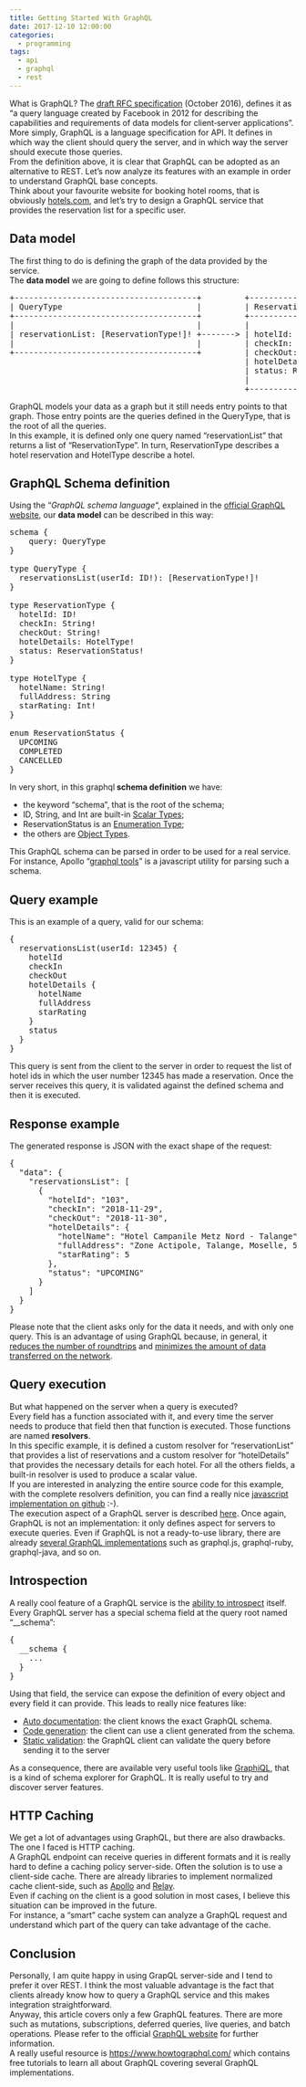 ```yaml
---
title: Getting Started With GraphQL
date: 2017-12-10 12:00:00
categories:
  - programming
tags:
  - api
  - graphql
  - rest
---
```

<div>
  What is GraphQL? The <a href="http://facebook.github.io/graphql/October2016/">draft RFC specification</a> (October 2016), defines it as &#8220;a query language created by Facebook in 2012 for describing the capabilities and requirements of data models for client‐server applications&#8221;. More simply, GraphQL is a language specification for API. It defines in which way the client should query the server, and in which way the server should execute those queries.
</div>

<!--more-->

<div>
  From the definition above, it is clear that GraphQL can be adopted as an alternative to REST. Let&#8217;s now analyze its features with an example in order to understand GraphQL base concepts.<br /> Think about your favourite website for booking hotel rooms, that is obviously <a href="https://www.hotels.com/">hotels.com</a>, and let&#8217;s try to design a GraphQL service that provides the reservation list for a specific user.
</div>

## Data model

<div>
  The first thing to do is defining the graph of the data provided by the service.
</div>

<div>
  The <strong>data model</strong> we are going to define follows this structure:
</div>

<div>
  <pre class="striped:false nums:false lang:default highlight:0 decode:true">+--------------------------------------+         +----------------------------+         +---------------------+
| QueryType                            |         | ReservationType            |         | HotelType           |
+--------------------------------------+         +----------------------------+         +---------------------+
|                                      |         |                            |         |                     |
| reservationList: [ReservationType!]! +-------&gt; | hotelId: ID!               |         | hotelName: String!  |
|                                      |         | checkIn: String!           |         | fullAddress: String |
+--------------------------------------+         | checkOut: String!          |         | starRating: Int!    |
                                                 | hotelDetails: HotelType!   +-------&gt; |                     |
                                                 | status: ReservationStatus! |         +---------------------+
                                                 |                            |
                                                 +----------------------------+</pre>

  <p>
    GraphQL models your data as a graph but it still needs entry points to that graph. Those entry points are the queries defined in the QueryType, that is the root of all the queries.<br /> In this example, it is defined only one query named &#8220;reservationList&#8221; that returns a list of &#8220;ReservationType&#8221;. In turn, ReservationType describes a hotel reservation and HotelType describe a hotel.
  </p>

  <h2>
    GraphQL Schema definition
  </h2>

  <p>
    Using the &#8220;<em>GraphQL schema language</em>&#8220;, explained in the <a href="http://graphql.org/learn/schema/">official GraphQL website</a>, our <strong>data model</strong> can be described in this way:
  </p>
</div>

<div>
  <pre class="lang:default highlight:0 decode:true">schema {
    query: QueryType
}
 
type QueryType {
  reservationsList(userId: ID!): [ReservationType!]!
}
 
type ReservationType {
  hotelId: ID!
  checkIn: String!
  checkOut: String!
  hotelDetails: HotelType!
  status: ReservationStatus!
}
 
type HotelType {
  hotelName: String!
  fullAddress: String
  starRating: Int!
}
 
enum ReservationStatus {
  UPCOMING
  COMPLETED
  CANCELLED
}</pre>

  <p>
    In very short, in this graphql<strong> schema definition</strong> we have:
  </p>
</div>

<div>
  <ul>
    <li>
      the keyword &#8220;schema&#8221;, that is the root of the schema;
    </li>
    <li>
      ID, String, and Int are built-in <a href="http://graphql.org/learn/schema/#scalar-types">Scalar Types</a>;
    </li>
    <li>
      ReservationStatus is an <a href="http://graphql.org/learn/schema/#enumeration-types">Enumeration Type</a>;
    </li>
    <li>
      the others are <a href="http://graphql.org/learn/schema/#object-types-and-fields">Object Types</a>.
    </li>
  </ul>
</div>

<div>
  This GraphQL schema can be parsed in order to be used for a real service. For instance, Apollo &#8220;<a href="https://github.com/apollographql/graphql-tools">graphql tools</a>&#8221; is a javascript utility for parsing such a schema.
</div>

## Query example

<div>
  This is an example of a query, valid for our schema:
</div>

<div>
  <pre class="lang:default highlight:0 decode:true">{
  reservationsList(userId: 12345) {
    hotelId
    checkIn
    checkOut
    hotelDetails {
      hotelName
      fullAddress
      starRating
    }
    status
  }
}</pre>

  <p>
    This query is sent from the client to the server in order to request the list of hotel ids in which the user number 12345 has made a reservation. Once the server receives this query, it is validated against the defined schema and then it is executed.
  </p>

  <h2>
    Response example
  </h2>

  <p>
    The generated response is JSON with the exact shape of the request:
  </p>
</div>

<div>
  <pre class="lang:default decode:true">{
  "data": {
    "reservationsList": [
      {
        "hotelId": "103",
        "checkIn": "2018-11-29",
        "checkOut": "2018-11-30",
        "hotelDetails": {
          "hotelName": "Hotel Campanile Metz Nord - Talange",
          "fullAddress": "Zone Actipole, Talange, Moselle, 57525, France",
          "starRating": 5
        },
        "status": "UPCOMING"
      }
    ]
  }
}</pre>
</div>

<div>
  Please note that the client asks only for the data it needs, and with only one query. This is an advantage of using GraphQL because, in general, it <span style="text-decoration: underline;">reduces the number of roundtrips</span> and <span style="text-decoration: underline;">minimizes the amount of data transferred on the network</span>.
</div>

## Query execution

<div>
  But what happened on the server when a query is executed?
</div>

<div>
  Every field has a function associated with it, and every time the server needs to produce that field then that function is executed. Those functions are named <strong>resolvers</strong>.
</div>

<div>
  In this specific example, it is defined a custom resolver for &#8220;reservationList&#8221; that provides a list of reservations and a custom resolver for &#8220;hotelDetails&#8221; that provides the necessary details for each hotel. For all the others fields, a built-in resolver is used to produce a scalar value.
</div>

<div>
  If you are interested in analyzing the entire source code for this example, with the complete resolvers definition, you can find a really nice <a href="https://github.com/fsferrara/from-rest-to-graphql-meetup">javascript implementation on github</a> :-).
</div>

<div>
</div>

<div>
  The execution aspect of a GraphQL server is described <a href="http://graphql.org/learn/execution/">here</a>. Once again, GraphQL is not an implementation: it only defines aspect for servers to execute queries. Even if GraphQL is not a ready-to-use library, there are already <a href="http://graphql.org/code/">several GraphQL implementations</a> such as graphql.js, graphql-ruby, graphql-java, and so on.
</div>

## Introspection

<div>
  A really cool feature of a GraphQL service is the <a href="http://graphql.org/learn/introspection/">ability to introspect</a> itself. Every GraphQL server has a special schema field at the query root named &#8220;__schema&#8221;:
</div>

<div>
  <pre class="lang:default decode:true">{
  __schema {
    ...
  }
}</pre>

  <p>
    Using that field, the service can expose the definition of every object and every field it can provide. This leads to really nice features like:
  </p>
</div>

  * <span style="text-decoration: underline;">Auto documentation</span>: the client knows the exact GraphQL schema.
  * <span style="text-decoration: underline;">Code generation</span>: the client can use a client generated from the schema.
  * <span style="text-decoration: underline;">Static validation</span>: the GraphQL client can validate the query before sending it to the server

<div>
  As a consequence, there are available very useful tools like <a href="https://github.com/graphql/graphiql">GraphiQL</a>, that is a kind of schema explorer for GraphQL. It is really useful to try and discover server features.
</div>

## HTTP Caching

<div>
  We get a lot of advantages using GraphQL, but there are also drawbacks. The one I faced is HTTP caching.
</div>

<div>
  A GraphQL endpoint can receive queries in different formats and it is really hard to define a caching policy server-side. Often the solution is to use a client-side cache. There are already libraries to implement normalized cache client-side, such as <a href="https://www.apollographql.com/">Apollo</a> and <a href="http://facebook.github.io/relay/">Relay</a>.
</div>

<div>
  Even if caching on the client is a good solution in most cases, I believe this situation can be improved in the future.
</div>

<div>
  For instance, a &#8220;smart&#8221; cache system can analyze a GraphQL request and understand which part of the query can take advantage of the cache.
</div>

## Conclusion

<div>
  Personally, I am quite happy in using GrapQL server-side and I tend to prefer it over REST. I think the most valuable advantage is the fact that clients already know how to query a GraphQL service and this makes integration straightforward.
</div>

<div>
  Anyway, this article covers only a few GraphQL features. There are more such as mutations, subscriptions, deferred queries, live queries, and batch operations. Please refer to the official <a href="http://graphql.org/">GraphQL website</a> for further information.
</div>

<div>
  A really useful resource is <a href="https://www.howtographql.com/">https://www.howtographql.com/</a> which contains free tutorials to learn all about GraphQL covering several GraphQL implementations.
</div>
